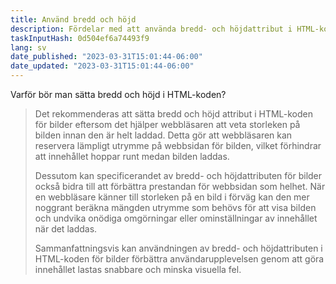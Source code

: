 ```yaml
---
title: Använd bredd och höjd
description: Fördelar med att använda bredd- och höjdattribut i HTML-kod
taskInputHash: 0d504ef6a74493f9
lang: sv
date_published: "2023-03-31T15:01:44-06:00"
date_updated: "2023-03-31T15:01:44-06:00"
---
```

Varför bör man sätta bredd och höjd i HTML-koden?

> Det rekommenderas att sätta bredd och höjd attribut i HTML-koden för bilder eftersom det hjälper webbläsaren att veta storleken på bilden innan den är helt laddad. Detta gör att webbläsaren kan reservera lämpligt utrymme på webbsidan för bilden, vilket förhindrar att innehållet hoppar runt medan bilden laddas.
> 
> Dessutom kan specificerandet av bredd- och höjdattributen för bilder också bidra till att förbättra prestandan för webbsidan som helhet. När en webbläsare känner till storleken på en bild i förväg kan den mer noggrant beräkna mängden utrymme som behövs för att visa bilden och undvika onödiga omgörningar eller ominställningar av innehållet när det laddas.
> 
> Sammanfattningsvis kan användningen av bredd- och höjdattributen i HTML-koden för bilder förbättra användarupplevelsen genom att göra innehållet lastas snabbare och minska visuella fel.
